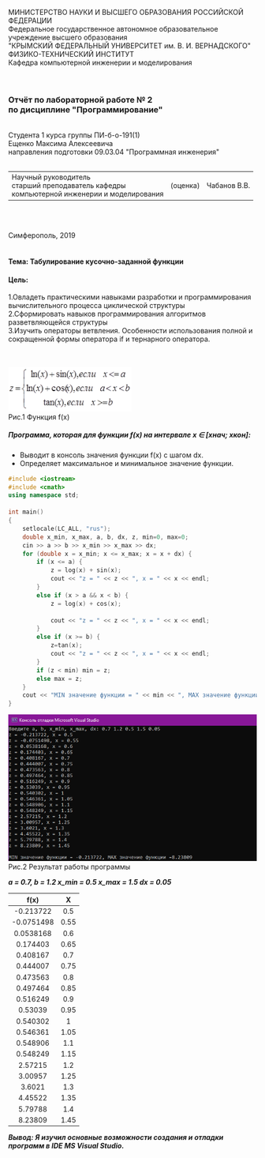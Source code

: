 МИНИСТЕРСТВО НАУКИ  И ВЫСШЕГО ОБРАЗОВАНИЯ РОССИЙСКОЙ ФЕДЕРАЦИИ  
Федеральное государственное автономное образовательное учреждение высшего образования  
"КРЫМСКИЙ ФЕДЕРАЛЬНЫЙ УНИВЕРСИТЕТ им. В. И. ВЕРНАДСКОГО"  
ФИЗИКО-ТЕХНИЧЕСКИЙ ИНСТИТУТ  
Кафедра компьютерной инженерии и моделирования
<br/><br/>
​
### Отчёт по лабораторной работе № 2 <br/> по дисциплине "Программирование"
<br/>
​
Студента 1 курса группы ПИ-б-о-191(1)<br/> 
Ещенко Максима Алексеевича <br/>
направления подготовки 09.03.04 "Программная инженерия"  
<br/>
​
<table>
<tr><td>Научный руководитель<br/> старший преподаватель кафедры<br/> компьютерной инженерии и моделирования</td>
<td>(оценка)</td>
<td>Чабанов В.В.</td>
</tr>
</table>
<br/><br/>

Симферополь, 2019
<br/><br/>

#### Тема: Табулирование кусочно-заданной функции

#### Цель: 
1.Овладеть практическими навыками разработки и программирования вычислительного процесса циклической структуры <br/>
2.Сформировать навыков программирования алгоритмов разветвляющейся структуры <br/>
3.Изучить операторы ветвления. Особенности использования полной и сокращенной формы оператора if и тернарного оператора. <br/> <br/> <br/>

<img src="https://raw.githubusercontent.com/Mauz33/progworks/master/Laboratory/Lab2/img/img1.png" alt="Рис.1" width="250"/> <br/> Рис.1 Функция f(x)

##### Программа, которая для функции f(x) на интервале x ∈ [хнач; xкон]:
* Выводит в консоль значения функции f(x) с шагом dx.
* Определяет максимальное и минимальное значение функции.

```cpp
#include <iostream>
#include <cmath>
using namespace std;

int main()
{
	setlocale(LC_ALL, "rus");
	double x_min, x_max, a, b, dx, z, min=0, max=0;
	cin >> a >> b >> x_min >> x_max >> dx;
	for (double x = x_min; x <= x_max; x = x + dx) {
		if (x <= a) {
			z = log(x) + sin(x);
			cout << "z = " << z << ", x = " << x << endl;
		}
		else if (x > a && x < b) {
			z = log(x) + cos(x);
			
			cout << "z = " << z << ", x = " << x << endl;
		}
		else if (x >= b) {
			z=tan(x);
			cout << "z = " << z << ", x = " << x << endl;
		}
		if (z < min) min = z;
		else max = z;
	}
	cout << "MIN значение функции = " << min << ", MAX значение функции =" << max;
}
```
<img src="https://raw.githubusercontent.com/Mauz33/progworks/master/Laboratory/Lab2/img/img2.png" alt="Рис.2" width="600"/> <br/> Рис.2 Результат работы программы

***a = 0.7, b = 1.2 x_min = 0.5 x_max = 1.5 dx = 0.05***

| f(x)                        | X           | 
|:-------------: | :-------------: |
|-0.213722        |0.5 |
|-0.0751498 |0.55||
|0.0538168 |0.6|
|0.174403 |0.65|
|0.408167 |0.7|
|0.444007 |0.75|
|0.473563 |0.8|
|0.497464 |0.85|
|0.516249 |0.9|
|0.53039 |0.95|
|0.540302 |1|
|0.546361 |1.05|
|0.548906 |1.1|
|0.548249 |1.15|
|2.57215 |1.2|
|3.00957 |1.25|
|3.6021 |1.3|
|4.45522 |1.35|
|5.79788 |1.4|
|8.23809 |1.45|

***Вывод: Я изучил основные возможности создания и отладки программ в IDE MS Visual Studio.***
